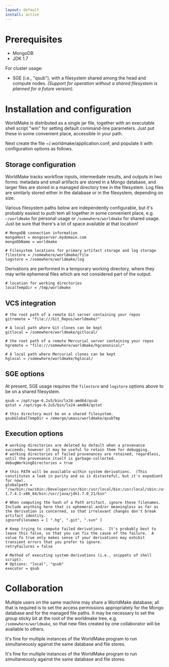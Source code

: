 ```yaml
---
layout: default
install: active
---
```


Prerequisites
=============

* MongoDB
* JDK 1.7

For cluster usage: 

* SGE (i.e., "qsub"), with a filesystem shared among the head and compute nodes.  *(Support for operation without a shared filesystem is planned for a future version).*

Installation and configuration
==============================

WorldMake is distributed as a single jar file, together with an executable shell script "wm" for setting default command-line parameters.  Just put these in some convenient place, accessible in your path.

Next create the file ~/.worldmake/application.conf, and populate it with configuration options as follows.

Storage configuration
---------------------

WorldMake tracks workflow inputs, intermediate results, and outputs in two forms: metadata and small artifacts are stored in a Mongo database, and larger files are stored in a managed directory tree in the filesystem.  Log files are similarly stored either in the database or in the filesystem, depending on size.

Various filesystem paths below are independently configurable, but it's probably easiest to puth tem all together in some convenient place, e.g. `~/worldmake` for personal usage or `/somewhere/worldmake` for shared usage.  Just be sure that there's a lot of space available at that location!

    # MongoDB connection information
    mongoHost = mongoserver.mydomain.com
    mongoDbName = worldmake
    
    # Filesystem locations for primary artifact storage and log storage
    filestore = /somewhere/worldmake/file
    logstore = /somewhere/worldmake/log
 
Derivations are performed in a temporary working directory, where they may write ephemeral files which are not considered part of the output.
    
    # location for working directories
    localTempDir = /tmp/worldmake

VCS integration
---------------

    # the root path of a remote Git server containing your repos
    gitremote = "file:///Git_Repos/worldmake/"
    
    # A local path where Git clones can be kept
    gitlocal = /somewhere/worldmake/gitlocal/
    
    # the root path of a remote Mercurial server containing your repos
    hgremote = "file:///somewhere/worldmake/hgcanonical/"
    
    # A local path where Mercurial clones can be kept
    hglocal = /somewhere/worldmake/hglocal/

SGE options
-----------

At present, SGE usage requires the `filestore` and `logstore` options above to be on a shared filesystem.

    qsub = /opt/sge-6.2u5/bin/lx24-amd64/qsub
    qstat = /opt/sge-6.2u5/bin/lx24-amd64/qstat
    
    # this directory must be on a shared filesystem.
    qsubGlobalTempDir = /emerge/umass/worldmake/qsubTmp
    
Execution options
-----------------

    # working directories are deleted by default when a provenance succeeds; however it may be useful to retain them for debugging.
    # working directories of failed provenances are retained, regardless, until the provenance itself is garbage-collected.
    debugWorkingDirectories = true
    
    # this PATH will be available within system derivations.  (This constitutes a leak in purity and so is distasteful, but it's expedient for now).
    globalpath = "/sw/bin:/sw/sbin:/Developer/usr/bin:/usr/local/bin:/usr/local/sbin:/usr/sbin:/sbin:/usr/bin:/bin:/opt/X11/bin:/opt/local/bin:/opt/git-1.7.4.1-x86_64/bin:/usr/java/jdk1.7.0_21/bin"
    
    # When computing the hash of a Path artifact, ignore these filenames.  Include anything here that is ephemeral and/or meaningless as far as the derivation is concerned, so that irrelevant changes don't break artifact identity.
    ignoreFilenames = [ ".hg", ".git", ".svn" ]
    
    # Keep trying to compute failed derivations.  It's probably best to leave this false, so that you can fix the cause of the failure.  A value fo true only makes sense if your derivations may exhibit transient errors that you prefer to ignore.
    retryFailures = false 
    
    # Method of executing system derivations (i.e., snippets of shell script).
    # Options: "local", "qsub"
    executor = qsub


Collaboration
=============

Multiple users on the same machine may share a WorldMake database; all that is required is to set the access permissions appropriately for the Mongo database and for the managed file paths.  It may be necessary to set the group sticky bit at the root of the worldmake tree, e.g. `/somewhere/worldmake`, so that new files created by one collaborator will be available to others.

It's fine for multiple instances of the WorldMake program to run simultaneously against the same database and file stores.

It's fine for multiple instances of the WorldMake program to run simultaneously against the same database and file stores.
